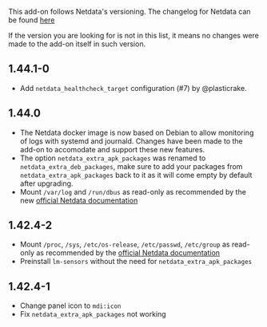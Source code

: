 <!-- https://developers.home-assistant.io/docs/add-ons/presentation#keeping-a-changelog -->

This add-on follows Netdata's versioning. The changelog for Netdata can be found
[here](https://github.com/netdata/netdata/blob/master/CHANGELOG.md)

If the version you are looking for is not in this list, it means no changes were
made to the add-on itself in such version.

## 1.44.1-0

- Add `netdata_healthcheck_target` configuration (#7) by @plasticrake.

## 1.44.0

- The Netdata docker image is now based on Debian to allow monitoring of logs
  with systemd and journald. Changes have been made to the add-on to accomodate
  and support these new features.
- The option `netdata_extra_apk_packages` was renamed to
  `netdata_extra_deb_packages`, make sure to add your packages from
  `netdata_extra_apk_packages` back to it as it will come empty by default after
  upgrading.
- Mount `/var/log` and `/run/dbus` as read-only as recommended by the new
  [official Netdata documentation](https://learn.netdata.cloud/docs/installing/docker#recommended-way)

## 1.42.4-2

- Mount `/proc`, `/sys`, `/etc/os-release`, `/etc/passwd`, `/etc/group` as
  read-only as recommended by the
  [official Netdata documentation](https://learn.netdata.cloud/docs/installing/docker#recommended-way)
- Preinstall `lm-sensors` without the need for `netdata_extra_apk_packages`

## 1.42.4-1

- Change panel icon to `mdi:icon`
- Fix `netdata_extra_apk_packages` not working
